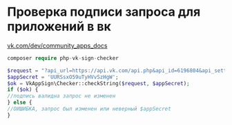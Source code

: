 # Проверка подписи запроса для приложений в вк

[vk.com/dev/community_apps_docs](https://vk.com/dev/community_apps_docs)


```php
composer require php-vk-sign-checker
```

```php
$request = "?api_url=https://api.vk.com/api.php&api_id=6196804&api_settings=1&viewer_id=19039187&viewer_type=0&sid=e211a8bf9bad808a2a95d75721071b874ba82d07a8b0b6aaeb98f2d220deca8fd591c89a2dca1c6165b8e&secret=9c3f105f93&access_token=064affc04d119ad5798e9e8e2b24012fcad249be99712151047532d53f2dd107f24195f6d7309bceb0274&user_id=0&is_app_user=1&auth_key=7eb1471c6341ba56ff0c0dad0f8dba6b&language=0&parent_language=0&is_secure=1&ads_app_id=6196804_e7d36e80a3155f8eb0&referrer=unknown&lc_name=abe9e425&sign=17b0427e7a43f60d081487c36170ff6d052516d06341457668391a22fd7732c1&hash=";
$appSecret = 'UURSsxO59uTyHVvSzHgW';
$ok = VkAppSign\Checker::checkString($request, $appSecret);
if ($ok) {
//подпись валидна запрос не изменен
} else {
//ОИШИБКА, запрос был изменен или неверный $appSecret
}
```